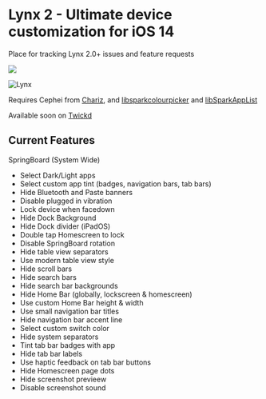 # Lynx 2 - Ultimate device customization for iOS 14
Place for tracking Lynx 2.0+ issues and feature requests

<p align="left">
  <a href="https://twitter.com/mtac8" align="center"><img src="https://img.shields.io/twitter/follow/mtac8?style=social"></a>
  </br>
</p>


![Lynx](http://mtac.app/assets/images/lynx2banner.png)

Requires Cephei from [Chariz](https://repo.chariz.io/), and [libsparkcolourpicker](https://sparkdev.me/repo) and [libSparkAppList](https://sparkdev.me/repo)

Available soon on [Twickd](https://repo.twickd.com/)

## Current Features

SpringBoard (System Wide)

* Select Dark/Light apps
* Select custom app tint (badges, navigation bars, tab bars)
* Hide Bluetooth and Paste banners
* Disable plugged in vibration
* Lock device when facedown
* Hide Dock Background
* Hide Dock divider (iPadOS)
* Double tap Homescreen to lock
* Disable SpringBoard rotation
* Hide table view separators
* Use modern table view style
* Hide scroll bars
* Hide search bars
* Hide search bar backgrounds
* Hide Home Bar (globally, lockscreen & homescreen)
* Use custom Home Bar height & width
* Use small navigation bar titles
* Hide navigation bar accent line
* Select custom switch color
* Hide system separators
* Tint tab bar badges with app
* Hide tab bar labels
* Use haptic feedback on tab bar buttons
* Hide Homescreen page dots
* Hide screenshot previeew
* Disable screenshot sound


